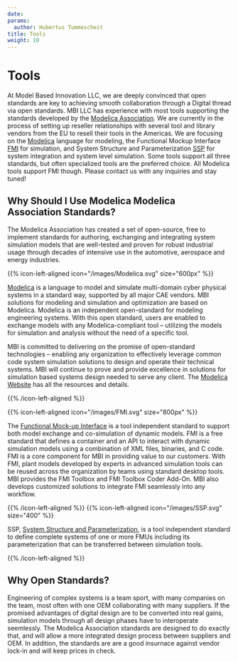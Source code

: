 ```yaml
---
date:
params:
  author: Hubertus Tummescheit
title: Tools
weight: 10
---
```


# Tools 

At Model Based Innovation LLC, we are deeply convinced that open standards are key to achieving smooth collaboration through a Digital thread via open standards. MBI LLC has experience with most tools supporting the standards developed by the [Modelica Association](https://www.modelica.org). We are currently in the process of setting up reseller relationships with several tool and library vendors from the EU to resell their tools in the Americas. We are focusing on the [Modelica](/tools/modelica) language for modeling, the Functional Mockup Interface [FMI](/tools/fmi) for simulation, and System Structure and Parameterization [SSP](https://ssp-standard.org) for system integration and system level simulation. Some tools support all three standards, but often specialized tools are the preferred choice. All Modelica tools support FMI though. Please contact us with any inquiries and stay tuned! 

## Why Should I Use Modelica Modelica Association Standards?

The Modelica Association has created a set of open-source, free to implement standards for authoring, exchanging and integrating system simulation models that are well-tested and proven for robust industrial usage through decades of intensive use in the automotive, aerospace and energy industries. 

{{% icon-left-aligned icon="/images/Modelica.svg" size="600px" %}}

[Modelica](https://modelica.org) is a language to model and simulate multi-domain cyber physical systems in a standard way, supported by all major CAE vendors. MBI solutions for modeling and simulation and optimization are based on Modelica. Modelica is an independent open-standard for modeling engineering systems. With this open standard, users are enabled to exchange models with any Modelica-compliant tool – utilizing the models for simulation and analysis without the need of a specific tool.

MBI is committed to delivering on the promise of open-standard technologies –  enabling any organization to effectively leverage common code system simulation solutions to design and operate their technical systems. MBI will continue to prove and provide excellence in solutions for simulation based systems design needed to serve any client.
 The [Modelica Website](https://modelica.org) has all the resources and details.

{{% /icon-left-aligned %}}

{{% icon-left-aligned icon="/images/FMI.svg" size="800px" %}}

The [Functional Mock-up Interface](https://fmi-standard.org) is a tool independent standard to support both model exchange and co-simulation of dynamic models. FMI is a free standard that defines a container and an API to interact with dynamic simulation models using a combination of XML files, binaries, and C code. FMI is a core component for MBI in providing value to our customers. With FMI, plant models developed by experts in advanced simulation tools can be reused across the organization by teams using standard desktop tools. MBI provides the FMI Toolbox and FMI Toolbox Coder Add-On. MBI also develops customized solutions to integrate FMI seamlessly into any workflow.


{{% /icon-left-aligned %}}
{{% icon-left-aligned icon="/images/SSP.svg" size="400" %}}

SSP, [System Structure and Parameterization](https://ssp-standard.org), is a tool independent standard to define complete systems of one or more FMUs including its parameterization that can be transferred between simulation tools.


{{%	 /icon-left-aligned %}}


## Why Open Standards?

Engineering of complex systems is a team sport, with many companies on the team, most often with one OEM collaborating with many suppliers. If the promised advantages of digital design are to be converted into real gains, simulation models through all design phases have to interoperate seemlessly. The Modelica Association standards are designed to do exactly that, and will allow a more integrated design process between suppliers and OEM. In addition, the standards are are a good insurnace against vendor lock-in and will keep prices in check. 	 
